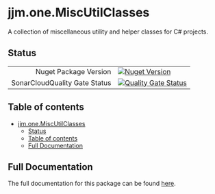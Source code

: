 # jjm.one.MiscUtilClasses

A collection of miscellaneous utility and helper classes for C# projects.

## Status

|                       |                       |
|----------------------:|-----------------------|
| Nuget Package Version | [![Nuget Version](https://img.shields.io/nuget/v/jjm.one.MiscUtilClasses?style=flat-square)](https://www.nuget.org/packages/jjm.one.MiscUtilClasses/) |
| SonarCloudQuality Gate Status | [![Quality Gate Status](https://sonarcloud.io/api/project_badges/measure?project=jjm-one_jjm.one.MiscUtilClasses&metric=alert_status)](https://sonarcloud.io/summary/new_code?id=jjm-one_jjm.one.MiscUtilClasses) |

## Table of contents

- [jjm.one.MiscUtilClasses](#jjmonemiscutilclasses)
  - [Status](#status)
  - [Table of contents](#table-of-contents)
  - [Full Documentation](#full-documentation)

## Full Documentation

The full documentation for this package can be found [here](https://jjm-one.github.io/jjm.one.MiscUtilClasses/main/doc/html/index.html).
